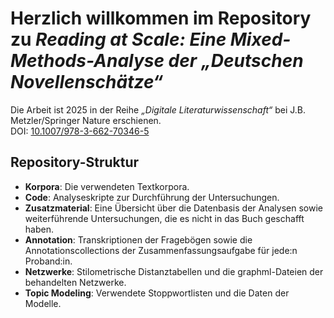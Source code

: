 # Herzlich willkommen im Repository zu *Reading at Scale: Eine Mixed-Methods-Analyse der „Deutschen Novellenschätze“*

Die Arbeit ist 2025 in der Reihe *„Digitale Literaturwissenschaft“* bei J.B. Metzler/Springer Nature erschienen.  
DOI: [10.1007/978-3-662-70346-5](https://doi.org/10.1007/978-3-662-70346-5)

## Repository-Struktur

- **Korpora**: Die verwendeten Textkorpora.  
- **Code**: Analyseskripte zur Durchführung der Untersuchungen.  
- **Zusatzmaterial**: Eine Übersicht über die Datenbasis der Analysen sowie weiterführende Untersuchungen, die es nicht in das Buch geschafft haben.  
- **Annotation**: Transkriptionen der Fragebögen sowie die Annotationscollections der Zusammenfassungsaufgabe für jede:n Proband:in.  
- **Netzwerke**: Stilometrische Distanztabellen und die graphml-Dateien der behandelten Netzwerke.  
- **Topic Modeling**: Verwendete Stoppwortlisten und die Daten der Modelle.  
